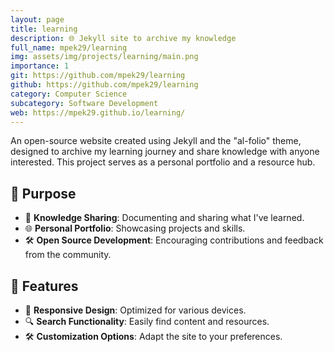 ```yaml
---
layout: page
title: learning
description: 🌐 Jekyll site to archive my knowledge
full_name: mpek29/learning
img: assets/img/projects/learning/main.png
importance: 1
git: https://github.com/mpek29/learning
github: https://github.com/mpek29/learning
category: Computer Science
subcategory: Software Development
web: https://mpek29.github.io/learning/
---
```



An open-source website created using Jekyll and the "al-folio" theme, designed to archive my learning journey and share knowledge with anyone interested. This project serves as a personal portfolio and a resource hub.

## 🎯 Purpose

- 📖 **Knowledge Sharing**: Documenting and sharing what I've learned.
- 🌐 **Personal Portfolio**: Showcasing projects and skills.
- 🛠️ **Open Source Development**: Encouraging contributions and feedback from the community.

## 🌟 Features

- 📄 **Responsive Design**: Optimized for various devices.
- 🔍 **Search Functionality**: Easily find content and resources.
- 🛠️ **Customization Options**: Adapt the site to your preferences.

